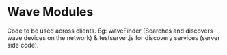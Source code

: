 # Wave Modules
Code to be used across clients.
Eg: waveFinder (Searches and discovers wave devices on the network) & testserver.js for discovery services (server side code).
